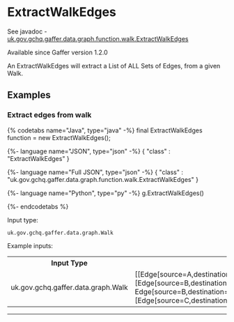 # ExtractWalkEdges
See javadoc - [uk.gov.gchq.gaffer.data.graph.function.walk.ExtractWalkEdges](ref://../../javadoc/gaffer/uk/gov/gchq/gaffer/data/graph/function/walk/ExtractWalkEdges.html)

Available since Gaffer version 1.2.0

An ExtractWalkEdges will extract a List of ALL Sets of Edges, from a given Walk.

## Examples

### Extract edges from walk


{% codetabs name="Java", type="java" -%}
final ExtractWalkEdges function = new ExtractWalkEdges();

{%- language name="JSON", type="json" -%}
{
  "class" : "ExtractWalkEdges"
}

{%- language name="Full JSON", type="json" -%}
{
  "class" : "uk.gov.gchq.gaffer.data.graph.function.walk.ExtractWalkEdges"
}

{%- language name="Python", type="py" -%}
g.ExtractWalkEdges()

{%- endcodetabs %}

Input type:

```
uk.gov.gchq.gaffer.data.graph.Walk
```

Example inputs:
<table style="display: block;">
<tr><th>Input Type</th><th>Input</th><th>Result Type</th><th>Result</th></tr>
<tr><td>uk.gov.gchq.gaffer.data.graph.Walk</td><td>[[Edge[source=A,destination=B,directed=true,group=BasicEdge,properties=Properties[]]], [Edge[source=B,destination=C,directed=true,group=EnhancedEdge,properties=Properties[]], Edge[source=B,destination=C,directed=true,group=BasicEdge,properties=Properties[]]], [Edge[source=C,destination=A,directed=true,group=BasicEdge,properties=Properties[]]]]</td><td>java.util.LinkedList</td><td>[[Edge[source=A,destination=B,directed=true,group=BasicEdge,properties=Properties[]]], [Edge[source=B,destination=C,directed=true,group=EnhancedEdge,properties=Properties[]], Edge[source=B,destination=C,directed=true,group=BasicEdge,properties=Properties[]]], [Edge[source=C,destination=A,directed=true,group=BasicEdge,properties=Properties[]]]]</td></tr>
</table>

-----------------------------------------------

